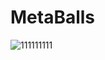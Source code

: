 # MetaBalls
![111111111](https://user-images.githubusercontent.com/30340548/75630432-ccda5100-5bfb-11ea-857c-a8557ca5ca4b.gif)

